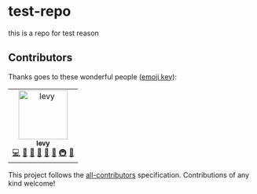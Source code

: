 # test-repo

this is a repo for test reason

## Contributors

Thanks goes to these wonderful people ([emoji key](https://allcontributors.org/docs/en/emoji-key)):

<!-- ALL-CONTRIBUTORS-LIST:START - Do not remove or modify this section -->

<!-- prettier-ignore -->
<table><tr><td align="center"><a href="http://levy.work"><img src="https://avatars3.githubusercontent.com/u/9384365?v=4" width="100px;" alt="levy"/><br /><sub><b>levy</b></sub></a><br /><a href="https://github.com/levy9527/test-repo/commits?author=levy9527" title="Code">💻</a> <a href="#review-levy9527" title="Reviewed Pull Requests">👀</a> <a href="https://github.com/levy9527/test-repo/issues?q=author%3Alevy9527" title="Bug reports">🐛</a> <a href="https://github.com/levy9527/test-repo/commits?author=levy9527" title="Documentation">📖</a> <a href="#question-levy9527" title="Answering Questions">💬</a> <a href="#ideas-levy9527" title="Ideas, Planning, & Feedback">🤔</a> <a href="#infra-levy9527" title="Infrastructure (Hosting, Build-Tools, etc)">🚇</a> <a href="#blog-levy9527" title="Blogposts">📝</a></td></tr></table>

<!-- ALL-CONTRIBUTORS-LIST:END -->

This project follows the [all-contributors](https://github.com/all-contributors/all-contributors) specification. Contributions of any kind welcome!
